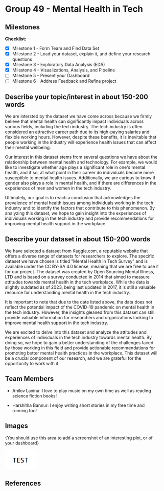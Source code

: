 # Group 49 - Mental Health in Tech

## Milestones

**Checklist:**
- [x] Milestone 1 - Form Team and Find Data Set
- [x] Milestone 2 - Load your dataset, explain it, and define your research questions
- [x] Milestone 3 - Exploratory Data Analysis (EDA)
- [x] Milestone 4 - Visualizations, Analysis, and Pipeline
- [ ] Milestone 5 - Present your Dashboard!
- [ ] Milestone 6 - Address Feedback and Refine project

## Describe your topic/interest in about 150-200 words

We are intersted by the dataset we have come across because we firmly believe that mental health can significantly impact individuals across various fields, including the tech industry. The tech industry is often considered an attractive career path due to its high-paying salaries and flexible working hours. However, despite these benefits, it is inevitable that people working in the industry will experience health issues that can affect their mental wellbeing.

Our interest in this dataset stems from several questions we have about the relationship between mental health and technology. For example, we would like to investigate whether age plays a significant role in one's mental health, and if so, at what point in their career do individuals become more susceptible to mental health issues. Additionally, we are curious to know if gender also plays a role in mental health, and if there are differences in the experiences of men and women in the tech industry.

Ultimately, our goal is to reach a conclusion that acknowledges the prevalence of mental health issues among individuals working in the tech industry and to identify the factors that contribute to this phenomenon. By analyzing this dataset, we hope to gain insight into the experiences of individuals working in the tech industry and provide recommendations for improving mental health support in the workplace.

## Describe your dataset in about 150-200 words

We have selected a dataset from Kaggle.com, a reputable website that offers a diverse range of datasets for researchers to explore. The specific dataset we have chosen is titled "Mental Health in Tech Survey" and is available under the CC BY-SA 4.0 license, meaning that we are free to use it for our project.
The dataset was created by Open Sourcing Mental Illness, LTD and is based on a survey conducted in 2014 that aimed to measure attitudes towards mental health in the tech workplace. While the data is slightly outdated as of 2023, being last updated in 2017, it is still a valuable resource for understanding mental health in the tech industry.

It is important to note that due to the date listed above, the data does not reflect the potential impact of the COVID-19 pandemic on mental health in the tech industry. However, the insights gleaned from this dataset can still provide valuable information for researchers and organizations looking to improve mental health support in the tech industry.

We are excited to delve into this dataset and analyze the attitudes and experiences of individuals in the tech industry towards mental health. By doing so, we hope to gain a better understanding of the challenges faced by those working in this field and provide actionable recommendations for promoting better mental health practices in the workplace. This dataset will be a crucial component of our research, and we are grateful for the opportunity to work with it.

## Team Members

- Anilov Laxina: I love to play music on my own time as well as reading science fiction books!
  
- Harshitha Bannur: I enjoy writing short stories in my free time and running too!
  
## Images

{You should use this area to add a screenshot of an interesting plot, or of your dashboard}

<img src ="images/test.png" width="100px">

## References
